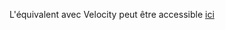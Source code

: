 L'équivalent avec Velocity peut être accessible [ici](https://github.com/Roguire14/DynamicVelocity)
